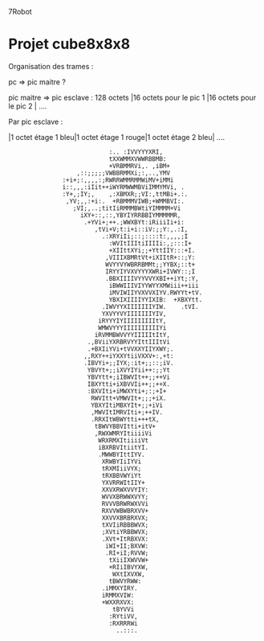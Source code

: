 
7Robot



Projet cube8x8x8
================

Organisation des trames :

pc => pic maitre ?

pic maitre => pic esclave : 128 octets
|16 octets pour le pic 1  |16 octets pour le pic 2 | ....

Par pic esclave :

|1 octet étage 1 bleu|1 octet étage 1 rouge|1 octet étage 2 bleu| ....







                                :.. :IVVYYYXRI,
                                tXXWMMXVWWRBBMB:
                                +VRBMMRVi,. ,iBM+
                       ,::;;;;;VWBBRMMXi;:,..,YMV
                   :+i+;:,,,,:;RWRRWMMRMMWiMV+iMMi
                   i::,,,:iIit++iWYRMWWMBViIMMYMVi, .
                   :Y+,;IY;,    ,:XBMXR;;VI:,ttMBi+.:.
                    ,YV;,,:+i:.  +RBMMMVIWB;+WMMBVI:.
                      ;VI;,..;titIiRMMMBWtiYIMMMM+Vi
                        iXY+::,::,YBYIYRRBBIYMMMMMR,
                         .+YVi+;++.;WWXBYt:iRiiiIi+i:
                            ,tVi+V;t:i+i::iV:;;Y:,.:I,
                              .:XRYiIi;::;::::t:,,,,;I
                                :WVItIIItiIIIIi:,;:::I+
                                +XIIttXYi;;+YttIIY:::+I.
                               ,VIIIXBMRtVt+iXIItR+::;Y:
                               WVYYVYWBRRBMMt;;YYBX;::t+
                               IRYYIYVXVYYYXWRi+IVWY::;I
                               .BBXIIIIVYYVVYXBI++iYt;:Y,
                                iBWWIIIVIYYWYYXMWiii++iii
                                iMVIWIIYVXVVXIYV.RWYYt+tV.
                                YBXIXIIIIYYIXIB:  +XBXYtt.
                              .IWVYYXIIIIIIIYIW.    .tVI.
                              YXVYYVYIIIIIIIYIV,
                             iRYYYIYIIIIIIIIItY,
                             WMWVYYYIIIIIIIIIIYi
                            iRVMMBWVVYYIIIIItItY,
                          .,BViiYXRBRVYYIttIIItVi
                          .+BXIiYVi+tVVXXYIIYXWY;.
                         ,,RXY++iYXXYtiiVXXV+:,+t:
                         .IBVYi+;;IYX;:it+;;::;iV.
                          YBVYt+;;iXVYIYii++:;;Yt
                          YBVYtt+;iIBWVIt++;;++Vi
                          IBXYtti+iXBVVIi++;;++X.
                          :BXVIti+iMWXYti+;:;+I+
                           RWVItt+VMWVIt+;;;+iX.
                           YBXYItiMBXYIt+;;+iVi
                           ,MWVItIMRVIti+;++IV.
                           .RRXItWBWYtti+++tX,
                            tBWVYBBVItti+itV+
                            ,RWXWMRYItiiiiVi
                             WRXRMXItiiiiVt
                             iBXRBVItiitYI.
                             .MWWBYIttIYV.
                              XRWBYIiIYVi
                              tRXMIiiVYX;
                              tRXBBVWYiYt
                              YXVRRWItIIY+
                              XXVXRWXVVYIY:
                              WVVXBRWWXVYY;
                              RVVVBRWRWXVVi
                              RXVVWBWBRXVV+
                              XXVVXBRBRXVX;
                              tXVIiRBBBWVX;
                              ;XVtiYRBBWVX;
                              .XVt+ItRBXVX:
                               iWI+II;BXVW:
                               .RI+iI;RVVW;
                                tXiiIXWVVW+
                                +RIiIBVYXW,
                                 WXtIXVXW,
                                tBWVYRWW:
                              .iMMXYIRY.
                              iRMMXVIW:
                              +WXXRXVX:
                                 tBYVVi
                                :RYtiVV,
                                :RXRRRWi
                                  ..:::.

